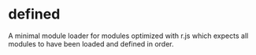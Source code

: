defined
=======

A minimal module loader for modules optimized with r.js which expects all modules to have been loaded and defined in order.